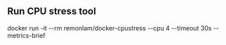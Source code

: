 ## Run CPU stress tool

docker run -it --rm remonlam/docker-cpustress --cpu 4 --timeout 30s --metrics-brief
